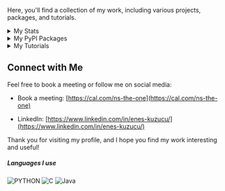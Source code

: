 
Here, you'll find a collection of my work, including various projects, packages, and tutorials.

<details>
<summary> My Stats</summary>
<img src='https://github-readme-stats.vercel.app/api?username=karaposu&theme=dracula' style='witdh:2000px' >
</details>

<details>
<summary> My PyPI Packages</summary>
   
I have published several simple but useful packages on PyPI. Here's a list of them for quick access:

1. **LLMSERVICE** [https://pypi.org/project/llmservice/](https://pypi.org/project/llmservice/)
   - *A lightweight, production-ready service layer for modular, rate-aware LLM integrations*

2. **brightdata** [https://pypi.org/project/brightdata/](https://pypi.org/project/brightdata/)
   - *Easy to use comprehensive wrapper for brightdata *scrapers, web unlocker, browserapi) APIs with async support*
   
3. **indented-logger** [https://pypi.org/project/indented-logger/](https://pypi.org/project/indented-logger/)
   - *A module to use common logger module with indentation support *

  

</details>

<details>
<summary> My Tutorials</summary>
   
I also have created some technical tutorials for various not-so-popular topics:

- **Create Custom (Stable Diffusion) ComfyUI Server** - [https://www.youtube.com/watch?v=PZwnbBaJH3I](https://www.youtube.com/watch?v=PZwnbBaJH3I)
- **GLPK & AMPL Tutorial 00 : Manual Installation** - [https://www.youtube.com/watch?v=GOI0hj2EyaU](https://www.youtube.com/watch?v=GOI0hj2EyaU)
- **GLPK & AMPL Tutorial 02 : Maximizing Profit Using GLPK** - [https://www.youtube.com/watch?v=7Eh6b0UJmVM&t](https://www.youtube.com/watch?v=7Eh6b0UJmVM&t)
- **GLPK & AMPL Tutorial 03 : Data-Model Separation** - [https://www.youtube.com/watch?v=kxmaI5le7ow&t](https://www.youtube.com/watch?v=kxmaI5le7ow&t)

</details>

## Connect with Me

Feel free to book a meeting or follow me on social media:
- Book a meeting: [https://cal.com/ns-the-one](https://cal.com/ns-the-one)

- LinkedIn: [https://www.linkedin.com/in/enes-kuzucu/](https://www.linkedin.com/in/enes-kuzucu/)

Thank you for visiting my profile, and I hope you find my work interesting and useful!


##### Languages I use

![PYTHON](https://img.shields.io/badge/-Python-222222?style=flat&logo=python)  ![C](https://img.shields.io/badge/-c-222222?style=flat&logo=c) ![Java](https://img.shields.io/badge/-Java-222222?style=flat&logo=Java)






